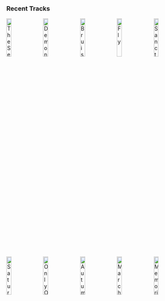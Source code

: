 ### Recent Tracks
[<img src='https://lastfm.freetls.fastly.net/i/u/300x300/93c6cd0137f4b4691554a38267ea76a1.png' width='16%' height='16%' alt='The Seasons'>](https://www.last.fm/music/freedom%2bfry/_/the%2bseasons)&nbsp;&nbsp;&nbsp;&nbsp;[<img src='https://lastfm.freetls.fastly.net/i/u/300x300/ecae82853b784726c7e2c4e2ba55a4fd.png' width='16%' height='16%' alt='Demons'>](https://www.last.fm/music/imagine%2bdragons/_/demons)&nbsp;&nbsp;&nbsp;&nbsp;[<img src='https://lastfm.freetls.fastly.net/i/u/300x300/d242c1481afbd502dc0c9ea668b107f0.png' width='16%' height='16%' alt='Bruises'>](https://www.last.fm/music/chairlift/_/bruises)&nbsp;&nbsp;&nbsp;&nbsp;[<img src='https://lastfm.freetls.fastly.net/i/u/300x300/e25f4e2c3260b99087064f7eb5990342.png' width='16%' height='16%' alt='Fly'>](https://www.last.fm/music/sugar%2bray/_/fly)&nbsp;&nbsp;&nbsp;&nbsp;[<img src='https://lastfm.freetls.fastly.net/i/u/300x300/70461b67c991ebeb646649b2ad56230f.png' width='16%' height='16%' alt='Sanctuary'>](https://www.last.fm/music/joji/_/sanctuary)&nbsp;&nbsp;&nbsp;&nbsp;<br>[<img src='https://lastfm.freetls.fastly.net/i/u/300x300/d5714c06036a6d49dbc25e51c31bf7e5.png' width='16%' height='16%' alt='Saturdays (feat. HAIM)'>](https://www.last.fm/music/twin%2bshadow/_/saturdays%2b%2528feat.%2bhaim%2529)&nbsp;&nbsp;&nbsp;&nbsp;[<img src='https://lastfm.freetls.fastly.net/i/u/300x300/7a55aef7edc8f9b271f4204e00faecd3.png' width='16%' height='16%' alt='Only One'>](https://www.last.fm/music/phantom%2bplanet/_/only%2bone)&nbsp;&nbsp;&nbsp;&nbsp;[<img src='https://lastfm.freetls.fastly.net/i/u/300x300/7a60757022108d73a52aab935cfefd1a.png' width='16%' height='16%' alt='Autumn Blossom (feat. Noosa)'>](https://www.last.fm/music/pierce%2bfulton/_/autumn%2bblossom%2b%2528feat.%2bnoosa%2529)&nbsp;&nbsp;&nbsp;&nbsp;[<img src='https://lastfm.freetls.fastly.net/i/u/300x300/cf85ae66421144c5c4294b242443d302.png' width='16%' height='16%' alt='March: Hills to Climb'>](https://www.last.fm/music/tim%2bmyers/_/march%253a%2bhills%2bto%2bclimb)&nbsp;&nbsp;&nbsp;&nbsp;[<img src='https://lastfm.freetls.fastly.net/i/u/300x300/8d5a82de4881fa8e068b18eb7bbfd30b.png' width='16%' height='16%' alt='Memories'>](https://www.last.fm/music/maroon%2b5/_/memories)&nbsp;&nbsp;&nbsp;&nbsp;<br>